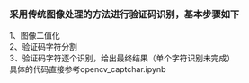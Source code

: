 ### 采用传统图像处理的方法进行验证码识别，基本步骤如下
1、图像二值化  
2、验证码字符分割  
3、验证码字符逐个识别，给出最终结果（单个字符识别未完成）  
具体的代码直接参考opencv_captchar.ipynb
